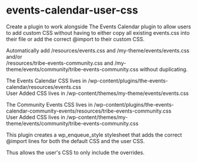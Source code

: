events-calendar-user-css
========================

Create a plugin to work alongside The Events Calendar plugin to allow users to add custom CSS without having to either copy all existing events.css into their file or add the correct @import to their custom CSS.

Automatically add /resources/events.css and /my-theme/events/events.css and/or <br>
/resources/tribe-events-community.css and /my-theme/events/community/tribe-events-community.css without duplicating.

The Events Calendar CSS lives in /wp-content/plugins/the-events-calendar/resources/events.css<br>
User Added CSS lives in /wp-content/themes/my-theme/events/events.css

The Community Events CSS lives in /wp-content/plugins/the-events-calendar-community-events/resources/tribe-events-community.css<br>
User Added CSS lives in /wp-content/themes/my-theme/events/community/tribe-events-community.css

This plugin creates a wp_enqueue_style stylesheet that adds the correct @import lines for both the default CSS and the user CSS.

Thus allows the user's CSS to only include the overrides.


